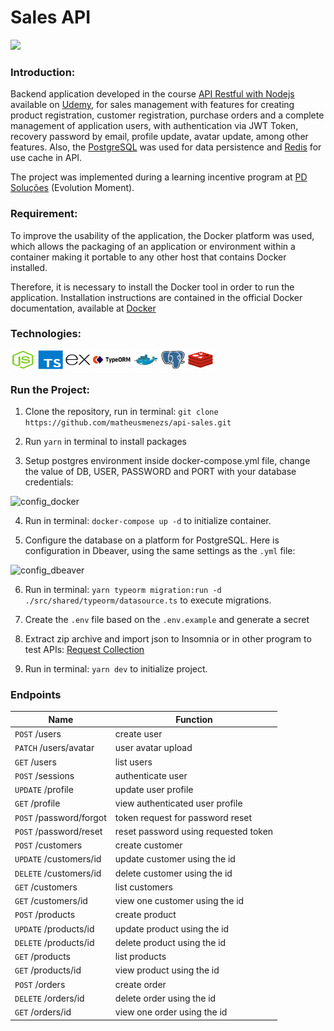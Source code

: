 # Sales API

<img src="https://img-c.udemycdn.com/course/240x135/3669874_1417_4.jpg">

### Introduction:

Backend application developed in the course [API Restful with Nodejs](https://www.udemy.com/course/api-restful-de-vendas/) available on [Udemy](https://www.udemy.com/), for sales management with features for creating product registration, customer registration, purchase orders and a complete management of application users, with authentication via JWT Token, recovery password by email, profile update, avatar update, among other features. Also, the [PostgreSQL](https://www.postgresql.org/)  was used for data persistence and [Redis](https://redis.io/) for use cache in API.

The project was implemented during a learning incentive program at [PD Soluções](https://www.pdsolucoes.com.br/) (Evolution Moment).

### Requirement:
To improve the usability of the application, the Docker platform was used, which allows the packaging of an application or environment within a container making it portable to any other host that contains Docker installed.

Therefore, it is necessary to install the Docker tool in order to run the application. Installation instructions are contained in the official Docker documentation, available at [Docker](https://docs.docker.com/)

### Technologies:

[<img align="center" alt="Nodejs" height="30" width="40" src="https://raw.githubusercontent.com/devicons/devicon/master/icons/nodejs/nodejs-original.svg" style="max-width: 100%;"/>](https://nodejs.org/en/) [<img align="center" alt="Ts" height="30" width="40" src="https://raw.githubusercontent.com/devicons/devicon/master/icons/typescript/typescript-plain.svg" style="max-width: 100%;"/>](https://www.typescriptlang.org/) [<img align="center" alt="Ex" height="30" width="40" src="https://raw.githubusercontent.com/devicons/devicon/master/icons/express/express-original.svg" style="max-width: 100%;"/>](https://expressjs.com/pt-br/) [<img align="center" alt="To" height="30" width="60" src="https://github.com/typeorm/typeorm/raw/master/resources/logo_big.png" style="max-width: 100%;"/>](https://typeorm.io/) [<img align="center" alt="Do" height="30" width="40" src="https://raw.githubusercontent.com/devicons/devicon/master/icons/docker/docker-original.svg" style="max-width: 100%;"/>](https://www.docker.com/) [<img align="center" alt="Ps" height="30" width="40" src="https://raw.githubusercontent.com/devicons/devicon/master/icons/postgresql/postgresql-original.svg" style="max-width: 100%;"/>](https://www.postgresql.org/) [<img align="center" alt="Ps" height="30" width="40" src="https://raw.githubusercontent.com/devicons/devicon/master/icons/redis/redis-original.svg" style="max-width: 100%;"/>](https://redis.io/)



### Run the Project:

1. Clone the repository, run in terminal: `git clone https://github.com/matheusmenezs/api-sales.git`

2. Run `yarn` in terminal to install packages

3. Setup postgres environment inside docker-compose.yml file, change the value of DB, USER, PASSWORD and PORT with your database credentials:

![config_docker](https://user-images.githubusercontent.com/64173311/188487370-4b73e773-2aba-4890-aade-a9590ec86313.png)

4. Run in terminal: `docker-compose up -d` to initialize container.

5. Configure the database on a platform for PostgreSQL. Here is configuration in Dbeaver, using the same settings as the `.yml` file:

![config_dbeaver](https://user-images.githubusercontent.com/64173311/188487420-15562aa8-e96e-406e-b2f8-a2b5312c20e7.PNG)

6. Run in terminal: `yarn typeorm migration:run -d ./src/shared/typeorm/datasource.ts` to execute migrations.

7. Create the `.env` file based on the `.env.example` and generate a secret

8. Extract zip archive and import json to Insomnia or in other program to test APIs: [Request Collection](https://github.com/matheusmenezs/api-sales/files/9490442/apisales_insomnia.zip)

9. Run in terminal: `yarn dev` to initialize project.

### Endpoints

| Name                    | Function |
| ----------------------- | -------- |
| `POST` /users           |create user|
| `PATCH` /users/avatar   |user avatar upload|
| `GET` /users            |list users|
| `POST` /sessions        |authenticate user|
| `UPDATE` /profile       |update user profile|
| `GET` /profile          |view authenticated user profile|
| `POST` /password/forgot |token request for password reset|
| `POST` /password/reset  |reset password using requested token|
| `POST` /customers       |create customer|
| `UPDATE` /customers/id  |update customer using the id|
| `DELETE` /customers/id  |delete customer using the id|
| `GET` /customers        |list customers|
| `GET` /customers/id     |view one customer using the id|
| `POST` /products        |create product|
| `UPDATE` /products/id   |update product using the id|
| `DELETE` /products/id   |delete product using the id|
| `GET` /products         |list products|
| `GET` /products/id      |view product using the id|
| `POST` /orders          |create order|
| `DELETE` /orders/id     |delete order using the id|
| `GET` /orders/id        |view one order using the id|

